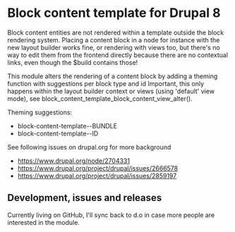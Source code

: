 # Block content template for Drupal 8

Block content entities are not rendered within a template outside the block rendering system. Placing a content block in
a node for instance with the new layout builder works fine, or rendering with views too, but there's no way to edit them
from the frontend directly because there are no contextual links, even though the $build contains those!

This module alters the rendering of a content block by adding a theming function with suggestions per block type and id
Important, this only happens within the layout builder context or views (using 'default' view mode), see
block_content_template_block_content_view_alter().

Theming suggestions:

- block-content-template--BUNDLE
- block-content-template--ID

See following issues on drupal.org for more background

- https://www.drupal.org/node/2704331
- https://www.drupal.org/project/drupal/issues/2666578
- https://www.drupal.org/project/drupal/issues/2859197

## Development, issues and releases

Currently living on GitHub, I'll sync back to d.o in case more people are interested in the module.
